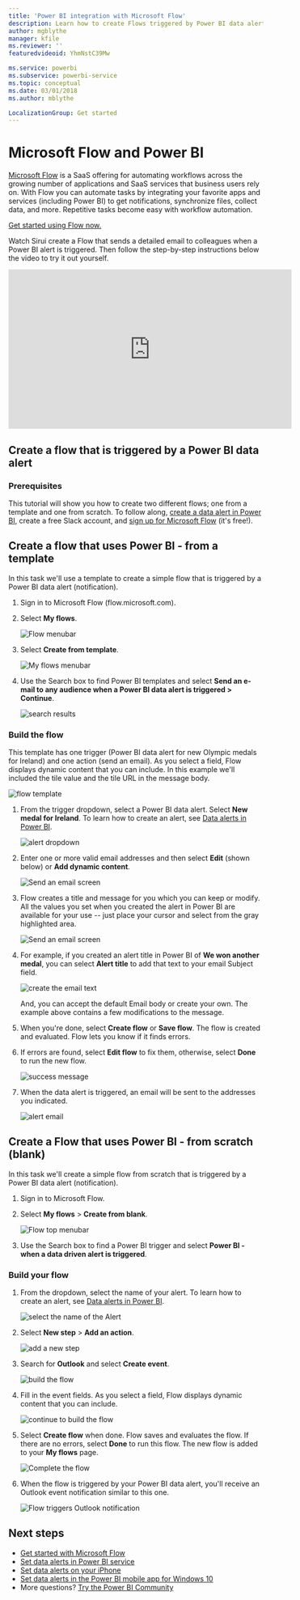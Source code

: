 ```yaml
---
title: 'Power BI integration with Microsoft Flow'
description: Learn how to create Flows triggered by Power BI data alerts.
author: mgblythe
manager: kfile
ms.reviewer: ''
featuredvideoid: YhmNstC39Mw

ms.service: powerbi
ms.subservice: powerbi-service
ms.topic: conceptual
ms.date: 03/01/2018
ms.author: mblythe

LocalizationGroup: Get started
---
```

# Microsoft Flow and Power BI

[Microsoft Flow](https://flow.microsoft.com/en-us/documentation/getting-started) is a SaaS offering for automating workflows across the growing number of applications and SaaS services that business users rely on. With Flow you can automate tasks by integrating your favorite apps and services (including Power BI) to get notifications, synchronize files, collect data, and more. Repetitive tasks become easy with workflow automation.

[Get started using Flow now.](https://flow.microsoft.com/documentation/getting-started)

Watch Sirui create a Flow that sends a detailed email to colleagues when a Power BI alert is triggered. Then follow the step-by-step instructions below the video to try it out yourself.

<iframe width="560" height="315" src="https://www.youtube.com/embed/YhmNstC39Mw" frameborder="0" allowfullscreen></iframe>

## Create a flow that is triggered by a Power BI data alert

### Prerequisites
This tutorial will show you how to create two different flows; one from a template and one from scratch. To follow along, [create a data alert in Power BI](service-set-data-alerts.md), create a free Slack account, and [sign up for Microsoft Flow](https://flow.microsoft.com/en-us/#home-signup) (it's free!).

## Create a flow that uses Power BI - from a template
In this task we'll use a template to create a simple flow that is triggered by a Power BI data alert (notification).

1. Sign in to Microsoft Flow (flow.microsoft.com).
2. Select **My flows**.
   
   ![Flow menubar](media/service-flow-integration/power-bi-my-flows.png)
3. Select **Create from template**.
   
    ![My flows menubar](media/service-flow-integration/power-bi-template.png)
4. Use the Search box to find Power BI templates and select **Send an e-mail to any audience when a Power BI data alert is triggered > Continue**.
   
    ![search results](media/service-flow-integration/power-bi-flow-alert.png)


### Build the flow
This template has one trigger (Power BI data alert for new Olympic medals for Ireland) and one action (send an email). As you select a field, Flow displays dynamic content that you can include.  In this example we'll included the tile value and the tile URL in the message body.

![flow template](media/service-flow-integration/power-bi-template1.png)

1. From the trigger dropdown, select a Power BI data alert. Select **New medal for Ireland**. To learn how to create an alert, see [Data alerts in Power BI](service-set-data-alerts.md).
   
   ![alert dropdown](media/service-flow-integration/power-bi-trigger-flow.png)
2. Enter one or more valid email addresses and then select **Edit** (shown below) or **Add dynamic content**. 
   
   ![Send an email screen](media/service-flow-integration/power-bi-flow-email.png)

3. Flow creates a title and message for you which you can keep or modify. All the values you set when you created the alert in Power BI are available for your use -- just place your cursor and select from the gray highlighted area. 

   ![Send an email screen](media/service-flow-integration/power-bi-flow-email-default.png)

1.  For example, if you created an alert title in Power BI of **We won another medal**, you can select **Alert title** to add that text to your email Subject field.

    ![create the email text](media/service-flow-integration/power-bi-flow-message.png)

    And, you can accept the default Email body or create your own. The example above contains a few modifications to the message.

1. When you're done, select **Create flow** or **Save flow**.  The flow is created and evaluated.  Flow lets you know if it finds errors.
2. If errors are found, select **Edit flow** to fix them, otherwise, select **Done** to run the new flow.
   
   ![success message](media/service-flow-integration/power-bi-flow-running.png)
5. When the data alert is triggered, an email will be sent to the addresses you indicated.  
   
   ![alert email](media/service-flow-integration/power-bi-flow-email2.png)

## Create a Flow that uses Power BI - from scratch (blank)
In this task we'll create a simple flow from scratch that is triggered by a Power BI data alert (notification).

1. Sign in to Microsoft Flow.
2. Select **My flows** > **Create from blank**.
   
   ![Flow top menubar](media/service-flow-integration/power-bi-my-flows.png)
3. Use the Search box to find a Power BI trigger and select **Power BI - when a data driven alert is triggered**.

### Build your flow
1. From the dropdown, select the name of your alert.  To learn how to create an alert, see [Data alerts in Power BI](service-set-data-alerts.md).
   
    ![select the name of the Alert](media/service-flow-integration/power-bi-totalstores2.png)
2. Select **New step** > **Add an action**.
   
   ![add a new step](media/service-flow-integration/power-bi-new-step.png)
3. Search for **Outlook** and select **Create event**.
   
   ![build the flow](media/service-flow-integration/power-bi-create-event.png)
4. Fill in the event fields. As you select a field, Flow displays dynamic content that you can include.
   
   ![continue to build the flow](media/service-flow-integration/power-bi-flow-event.png)
5. Select **Create flow** when done.  Flow saves and evaluates the flow. If there are no errors, select **Done** to run this flow.  The new flow is added to your **My flows** page.
   
   ![Complete the flow](media/service-flow-integration/power-bi-flow-running.png)
6. When the flow is triggered by your Power BI data alert, you'll receive an Outlook event notification similar to this one.
   
    ![Flow triggers Outlook notification](media/service-flow-integration/power-bi-flow-notice.png)

## Next steps
* [Get started with Microsoft Flow](https://flow.microsoft.com/en-us/documentation/getting-started/)
* [Set data alerts in Power BI service](service-set-data-alerts.md)
* [Set data alerts on your iPhone](consumer/mobile/mobile-set-data-alerts-in-the-mobile-apps.md)
* [Set data alerts in the Power BI mobile app for Windows 10](consumer/mobile/mobile-set-data-alerts-in-the-mobile-apps.md)
* More questions? [Try the Power BI Community](http://community.powerbi.com/)

